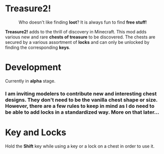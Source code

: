 # Treasure2! 
[](./Treasure2-1.12.2/src/resources/treasure2-github-logo.png)


<p align="center">  
  Who doesn't like finding <b>loot</b>?  It is always fun to find <b>free stuff</b>!
</p>

<b>Treasure2!</b> adds to the thrill of discovery in Minecraft. This mod adds various new and rare <b>chests of treasure</b> to be discovered. The chests are secured by a various assortment of <b>locks</b> and can only be unlocked by finding the corresponding <b>keys</b>.

# Development
Currently in **alpha** stage.

### I am inviting modelers to contribute new and interesting chest designs. They don't need to be the vanilla chest shape or size. However, there are a few rules to keep in mind as I do need to be able to add locks in a standardized way.  More on that later...

# Key and Locks
Hold the **Shift** key while using a key or a lock on a chest in order to use it.
